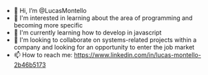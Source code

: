 - 👋 Hi, I’m @LucasMontello
- 👀 I'm interested in learning about the area of ​​programming and becoming more specific
- 🌱 I'm currently learning how to develop in javascript
- 💞️ I'm looking to collaborate on systems-related projects within a company and looking for an opportunity to enter the job market
- 📫 How to reach me: https://www.linkedin.com/in/lucas-montello-2b46b5173

